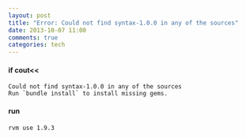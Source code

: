```yaml
---
layout: post
title: "Error: Could not find syntax-1.0.0 in any of the sources"
date: 2013-10-07 11:00
comments: true
categories: tech
---
```


#### if cout<<

	Could not find syntax-1.0.0 in any of the sources
	Run `bundle install` to install missing gems.
	
#### run
	rvm use 1.9.3


